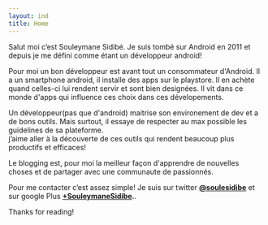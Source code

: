 ```yaml
---
layout: ind
title: Home
---
```


Salut moi c’est Souleymane Sidibé. Je suis tombé sur Android en 2011 et depuis je me défini comme étant  un développeur android! 

Pour moi un bon développeur est avant tout un consommateur d'Android. Il a un smartphone android, il installe des apps sur le playstore. Il en achète quand celles-ci lui rendent servir et sont bien designées. Il vit dans ce monde d'apps qui influence ces choix dans ces dévelopements. 

Un développeur(pas que d'android) maitrise son environement de dev et a de bons outils. Mais surtout,  il essaye de respecter au max possible les guidelines de sa plateforme.  
j’aime aller à la découverte de ces outils qui rendent beaucoup plus productifs et efficaces!

Le blogging est, pour moi la meilleur façon d'apprendre de nouvelles choses et de partager avec une communaute de passionnés.

Pour me contacter c’est assez simple! Je suis  sur twitter **[@soulesidibe](https://twitter.com/soulesidibe)** et sur google Plus **[+SouleymaneSidibe](https://plus.google.com/u/0/+souleymanesidibe).**. 

Thanks for reading!

<!-- <div class="posts">
  {% for post in paginator.posts %}
  <div class="post">
    <h1 class="post-title">
      <a href="{{ post.url }}">
        {{ post.title }}
      </a>
    </h1>

    <span class="post-date">{{ post.date | date_to_string }}</span>

    {{ post.content }}
  </div>
  {% endfor %}
</div>

<div class="pagination">
  {% if paginator.next_page %}
    <a class="pagination-item older" href="/page{{paginator.next_page}}">Older</a>
  {% else %}
    <span class="pagination-item older">Older</span>
  {% endif %}
  {% if paginator.previous_page %}
    {% if paginator.page == 2 %}
      <a class="pagination-item newer" href="/">Newer</a>
    {% else %}
      <a class="pagination-item newer" href="/page{{paginator.previous_page}}">Newer</a>
    {% endif %}
  {% else %}
    <span class="pagination-item newer">Newer</span>
  {% endif %}
</div> -->
